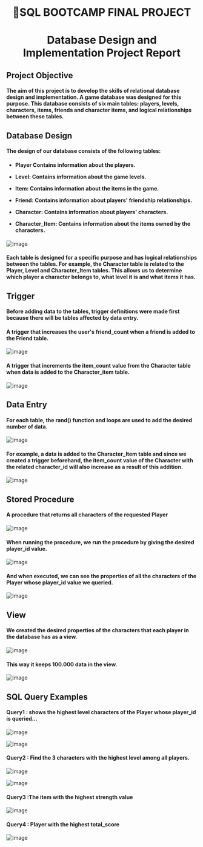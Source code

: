 <h1 align="center">🚀SQL BOOTCAMP FINAL PROJECT</h1>

###

<h1 align="center">Database Design and Implementation Project Report</h1>
<h2 align="left"> Project Objective </h2>

<h4 align="left">The aim of this project is to develop the skills of relational database design and implementation. A game database was designed for this purpose. This database consists of six main tables: players, levels, characters, items, friends and character items, and logical relationships between these tables. </h4>

<h2 align="left"> Database Design </h2>
<h4 align="left"> The design of our database consists of the following tables: </h4>

<h4 align="left">
  
- Player Contains information about the players.
  
- Level: Contains information about the game levels. 
  
- Item: Contains information about the items in the game. 
  
- Friend: Contains information about players' friendship relationships. 
  
- Character: Contains information about players' characters. 
  
- Character_Item: Contains information about the items owned by the characters. </h4>

![image](https://github.com/sahinsalim/SQLFinalProject/assets/156147444/b969a305-ff24-465a-ade8-80c7415633bf)

<h4 align="left">Each table is designed for a specific purpose and has logical relationships between the tables. For example, the Character table is related to the Player, Level and Character_Item tables. This allows us to determine which player a character belongs to, what level it is and what items it has.</h4>

<h2 align="left"> Trigger </h2>
<h4 align="left"> Before adding data to the tables, trigger definitions were made first because there will be tables affected by data entry.</h4>

<h4 align="left"> A trigger that increases the user's friend_count when a friend is added to the Friend table.  </h4>

![image](https://github.com/sahinsalim/SQLFinalProject/assets/156147444/1b42d4b9-7238-40b7-b49a-c9d3b31a5cf7)

<h4 align="left"> A trigger that increments the item_count value from the Character table when data is added to the Character_item table. </h4>

![image](https://github.com/sahinsalim/SQLFinalProject/assets/156147444/f0eedf36-b1b3-4605-af2f-8ce38f1e2fb9)


<h2 align="left"> Data Entry </h2>

<h4 align="left"> For each table, the rand() function and loops are used to add the desired number of data. </h4>

![image](https://github.com/sahinsalim/SQLFinalProject/assets/156147444/f9a00d8c-4f72-4dbd-8d7b-3295fe612374)

<h4> For example, a data is added to the Character_Item table and since we created a trigger beforehand, the item_count value of the Character with the related character_id will also increase as a result of this addition.  </h4>

![image](https://github.com/sahinsalim/SQLFinalProject/assets/156147444/822edb57-5e84-4bdc-ae31-08b06453916b)


<h2 align="left"> Stored Procedure </h2>

<h4> A procedure that returns all characters of the requested Player</h4>

![image](https://github.com/sahinsalim/SQLFinalProject/assets/156147444/1700f111-b2c9-498d-ae3a-98a087db0736)

<h4> When running the procedure, we run the procedure by giving the desired player_id value. </h4>

![image](https://github.com/sahinsalim/SQLFinalProject/assets/156147444/409539d6-22e8-4171-8e7e-079c5cb68248)

<h4>And when executed, we can see the properties of all the characters of the Player whose player_id value we queried.</h4>

![image](https://github.com/sahinsalim/SQLFinalProject/assets/156147444/b7a53d0c-ebf0-4627-b366-f0524cab3c39)


<h2>View</h2>

<h4> We created the desired properties of the characters that each player in the database has as a view.</h4>

![image](https://github.com/sahinsalim/GitHubTests/assets/156147444/f06e0238-2544-4400-860e-9a46a2c57d73)

<h4>This way it keeps 100.000 data in the view.</h4>

![image](https://github.com/sahinsalim/SQLFinalProject/assets/156147444/1d8ef882-9b2a-4557-83b9-44e975a85c26)


<h2> SQL Query Examples </h2>

<h4> Query1 : shows the highest level characters of the Player whose player_id is queried... </h4>

![image](https://github.com/sahinsalim/SQLFinalProject/assets/156147444/179063ad-9a12-41d8-871d-6f1fbe19240b)

![image](https://github.com/sahinsalim/SQLFinalProject/assets/156147444/e551cca7-b62f-4749-957c-58e5b3543622)

<h4>Query2 : Find the 3 characters with the highest level among all players.</h4>

![image](https://github.com/sahinsalim/SQLFinalProject/assets/156147444/d7912196-331a-4e82-954d-e3970dc16e1a)

![image](https://github.com/sahinsalim/SQLFinalProject/assets/156147444/9ebf27e2-e946-475a-835c-2e85ba89f4d7)


<h4> Query3 :The item with the highest strength value</h4>

![image](https://github.com/sahinsalim/SQLFinalProject/assets/156147444/d6ab8863-6022-4be9-aa88-41c9ba68185c)

<h4>Query4 : Player with the highest total_score </h4>

![image](https://github.com/sahinsalim/SQLFinalProject/assets/156147444/0b2015c1-8168-446a-9fbd-0950eef4fdff)

###
